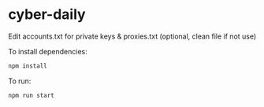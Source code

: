 # cyber-daily

Edit accounts.txt for private keys & proxies.txt (optional, clean file if not use)

To install dependencies:

```bash
npm install
```

To run:

```bash
npm run start
```

